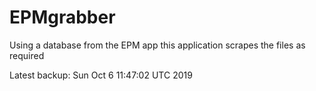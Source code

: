 # EPMgrabber
Using a database from the EPM app this application scrapes the files as required


Latest backup: Sun Oct 6 11:47:02 UTC 2019
